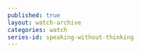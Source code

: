 ```yaml
---
published: true
layout: watch-archive
categories: watch
series-id: speaking-without-thinking
---
```


